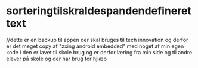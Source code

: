 # sorteringtilskraldespandendefinerettext
//dette er en backup til appen der skal bruges til tech innovation og derfor er det meget copy af "zxing android embedded" med noget af min egen kode i den er lavet til skole brug og er derfor læring fra min side og til andre elever på skole og der har brug for hjlæp
